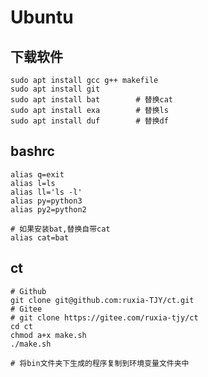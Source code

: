 # Ubuntu

## 下载软件

```shell
sudo apt install gcc g++ makefile
sudo apt install git
sudo apt install bat		# 替换cat
sudo apt install exa		# 替换ls
sudo apt install duf		# 替换df
```

## bashrc

```shell
alias q=exit
alias l=ls
alias ll='ls -l'
alias py=python3
alias py2=python2

# 如果安装bat,替换自带cat
alias cat=bat
```


## ct

``` shell
# Github
git clone git@github.com:ruxia-TJY/ct.git
# Gitee
# git clone https://gitee.com/ruxia-tjy/ct
cd ct
chmod a+x make.sh
./make.sh

# 将bin文件夹下生成的程序复制到环境变量文件夹中
```

